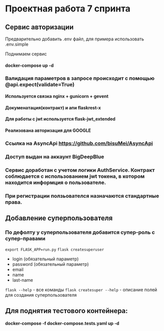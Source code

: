 # Проектная работа 7 спринта

## Сервис авторизации

Предварительно добавить .env файл, для примера использовать .env.simple

Поднимаем сервис 
#### docker-compose up -d
### Валидация параметров в запросе происходит с помощью @api.expect(validate=True)
#### Используется связка nginx + gunicorn + gevent
#### Докуменатация(контракт) и апи flaskrest-x
#### Для работы с jwt используется flask-jwt_extended
#### Реализована авторизация для GOOGLE

### Ссылка на AsyncApi https://github.com/bisuMei/AsyncApi
### Доступ выдан на аккаунт BigDeepBlue
### Сервис доработан с учетом логики AuthService. Контракт соблюдается с использованием jwt токена, в котором находится информция о пользователе.


### При регистрации ползьователся назначаются стандартные права.

## Добавление суперпользователя
### По дефолту у суперпользователя добавится супер-роль с супер-правами

```export FLASK_APP=run.py```
```flask createsuperuser```

- login (обязательный параметр)
- password (обязательный параметр)
- email
- name
- last-name

```flask --help``` - все команды
```flask createsuper --help``` - описание полей для создания суперпользователя

## Для поднятия тестового контейнера:

#### docker-compose -f docker-compose.tests.yaml up -d
